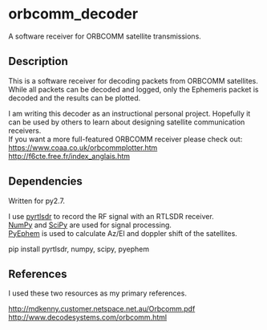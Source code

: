 # orbcomm_decoder
A software receiver for ORBCOMM satellite transmissions.
  

  
## Description

This is a software receiver for decoding packets from ORBCOMM satellites. 
While all packets can be decoded and logged, only the Ephemeris packet is 
decoded and the results can be plotted.  

I am writing this decoder as an instructional personal project. Hopefully it
can be used by others to learn about designing satellite communication 
receivers.  
If you want a more full-featured ORBCOMM receiver please check out:  
https://www.coaa.co.uk/orbcommplotter.htm  
http://f6cte.free.fr/index_anglais.htm  



## Dependencies

Written for py2.7.  

I use [pyrtlsdr] to record the RF signal with an RTLSDR receiver.  
[NumPy] and [SciPy] are used for signal processing.  
[PyEphem] is used to calculate Az/El and doppler shift of the satellites.  

pip install pyrtlsdr, numpy, scipy, pyephem  



[PyEphem]: https://rhodesmill.org/pyephem/index.html
[NumPy]: www.numpy.org/
[SciPy]: https://www.scipy.org/
[pyrtlsdr]: https://github.com/roger-/pyrtlsdr


## References

I used these two resources as my primary references.  

http://mdkenny.customer.netspace.net.au/Orbcomm.pdf  
http://www.decodesystems.com/orbcomm.html  
 
